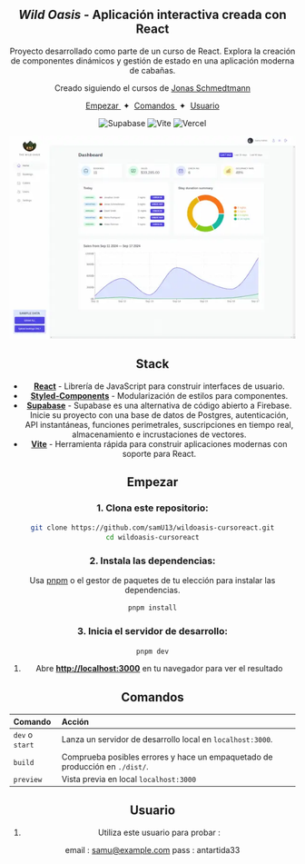 <div align="center"> 
<h2> 
<em>Wild Oasis</em> - Aplicación interactiva creada con React 
</h2> 
<p> 
Proyecto desarrollado como parte de un curso de React. Explora la creación de componentes dinámicos y gestión de estado en una aplicación moderna de cabañas.
</p> 
<p> Creado siguiendo el cursos de <a href="https://codingheroes.io/">Jonas Schmedtmann</a>
</p>

<div align="center">
    <a href="#empezar">
        Empezar
    </a>
    <span>&nbsp;✦&nbsp;</span>
    <a href="#comandos">
        Comandos
    </a>
    <span>&nbsp;✦&nbsp;</span>
    <a href="#usuario">
        Usuario
    </a>
</div>

  <p></p> 
  
<div align="center">

![Supabase](https://img.shields.io/badge/Supabase-3ECF8E?style=for-the-badge&logo=supabase&logoColor=white)
![Vite](https://img.shields.io/badge/vite-%23646CFF.svg?style=for-the-badge&logo=vite&logoColor=white)
![Vercel](https://img.shields.io/badge/vercel-%23000000.svg?style=for-the-badge&logo=vercel&logoColor=white)

</div>
<img src="portada.webp"></img>

## Stack

- [**React**](https://es.react.dev/) - Librería de JavaScript para construir interfaces de usuario.
- [**Styled-Components**](https://styled-components.com/) - Modularización de estilos para componentes.
- [**Supabase**](https://supabase.com/) - Supabase es una alternativa de código abierto a Firebase.
  Inicie su proyecto con una base de datos de Postgres, autenticación, API instantáneas, funciones perimetrales, suscripciones en tiempo real, almacenamiento e incrustaciones de vectores.
- [**Vite**](https://vitejs.dev/) - Herramienta rápida para construir aplicaciones modernas con soporte para React.

## Empezar

### 1. Clona este repositorio:

```bash
git clone https://github.com/samU13/wildoasis-cursoreact.git
cd wildoasis-cursoreact
```

### 2. Instala las dependencias:

Usa [pnpm](https://pnpm.io/installation) o el gestor de paquetes de tu elección para instalar las dependencias.

```bash
pnpm install
```

### 3. Inicia el servidor de desarrollo:

```bash
pnpm dev
```

1. Abre [**http://localhost:3000**](http://localhost:3000/) en tu navegador para ver el resultado

## Comandos

| Comando         | Acción                                                                       |
| :-------------- | :--------------------------------------------------------------------------- |
| `dev` o `start` | Lanza un servidor de desarrollo local en `localhost:3000`.                   |
| `build`         | Comprueba posibles errores y hace un empaquetado de producción en `./dist/`. |
| `preview`       | Vista previa en local `localhost:3000`                                       |

## Usuario

1. Utiliza este usuario para probar :

email : samu@example.com
pass : antartida33
